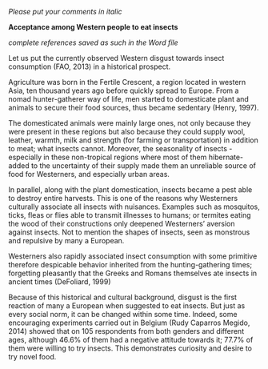 *Please put your comments in italic*

**Acceptance among Western people to eat insects**

*complete references saved as such in the Word file*

Let us put the currently observed Western disgust towards insect consumption  (FAO, 2013) in a historical prospect.

Agriculture was born in the Fertile Crescent, a region located in western Asia, ten thousand years ago before quickly spread to Europe. From a nomad hunter-gatherer way of life, men started to domesticate plant and animals to secure their food sources, thus became sedentary (Henry, 1997).

The domesticated animals were mainly large ones, not only because they were present in these regions but also because they could supply wool, leather, warmth, milk and strength (for farming or transportation) in addition to meat; what insects cannot. Moreover, the seasonality of insects -especially in these non-tropical regions where most of them hibernate- added to the uncertainty of their supply made them an unreliable source of food for Westerners, and especially urban areas.

In parallel, along with the plant domestication, insects became a pest able to destroy entire harvests. This is one of the reasons why Westerners culturally associate all insects with nuisances. Examples such as mosquitos, ticks, fleas or flies able to transmit illnesses to humans; or termites eating the wood of their constructions only deepened Westerners’ aversion against insects. Not to mention the shapes of insects, seen as monstrous and repulsive by many a European.

Westerners also rapidly associated insect consumption with some primitive therefore despicable behavior inherited from the hunting-gathering times; forgetting pleasantly that the Greeks and Romans themselves ate insects in ancient times (DeFoliard, 1999)

Because of this historical and cultural background, disgust is the first reaction of many a European when suggested to eat insects. But just as every social norm, it can be changed within some time.
Indeed, some encouraging experiments carried out in Belgium (Rudy Caparros Megido, 2014) showed that on 105 respondents from both genders and different ages, although 46.6% of them had a negative attitude towards it; 77.7% of them were willing to try insects. This demonstrates curiosity and desire to try novel food. 
